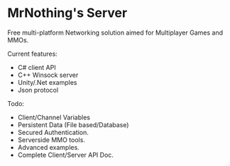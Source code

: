 MrNothing's Server
==========

Free multi-platform Networking solution aimed for Multiplayer Games and MMOs.

Current features:

- C# client API
- C++ Winsock server
- Unity/.Net examples
- Json protocol

Todo:

- Client/Channel Variables
- Persistent Data (File based/Database)
- Secured Authentication.
- Serverside MMO tools.
- Advanced examples.
- Complete Client/Server API Doc.
